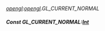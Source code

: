 _[opengl](../../modules/opengl/opengl-module.md):[opengl](../../modules/opengl/opengl-module.md).GL\_CURRENT\_NORMAL_
##### Const GL\_CURRENT\_NORMAL:[Int](../../modules/wonkey/wonkey-types-int.md)
